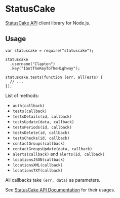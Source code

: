 
StatusCake
==========

[StatusCake API][apidoc] client library for Node.js.

[apidoc]: https://www.statuscake.com/api/

Usage
-----

```
var statuscake = require("statuscake");

statuscake
  .username("Clapton")
  .key("IGotTheKeyToTheHighway");

statuscake.tests(function (err, allTests) {
  // ...
});
```

List of methods:

* `auth(callback)`
* `tests(callback)`
* `testsDetails(id, callback)`
* `testsUpdate(data, callback)`
* `testsPeriods(id, callback)`
* `testsDelete(id, callback)`
* `testsChecks(id, callback)`
* `contactGroups(callback)`
* `contactGroupsUpdate(data, callback)`
* `alerts(callback)` and `alerts(id, callback)`
* `locationsJSON(callback)`
* `locationsXML(callback)`
* `locationsTXT(callback)`

All callbacks take `(err, data)` as parameters.

See [StatusCake API Documentation][apidoc] for their usages.
